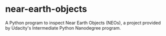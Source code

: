 # near-earth-objects
A Python program to inspect Near Earth Objects (NEOs), a project provided by Udacity's Intermediate Python Nanodegree program.
